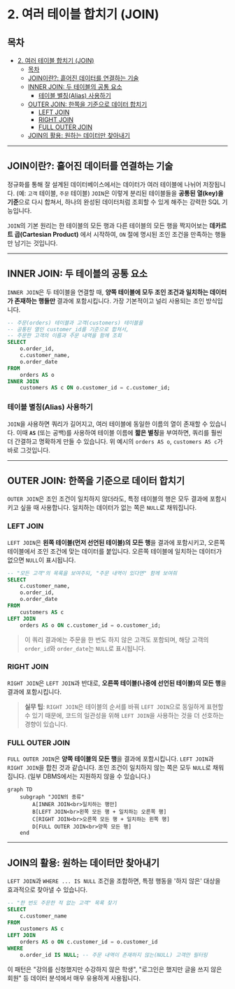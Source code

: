 # 2. 여러 테이블 합치기 (JOIN)

## 목차
- [2. 여러 테이블 합치기 (JOIN)](#2-여러-테이블-합치기-join)
  - [목차](#목차)
  - [JOIN이란?: 흩어진 데이터를 연결하는 기술](#join이란-흩어진-데이터를-연결하는-기술)
  - [INNER JOIN: 두 테이블의 공통 요소](#inner-join-두-테이블의-공통-요소)
    - [테이블 별칭(Alias) 사용하기](#테이블-별칭alias-사용하기)
  - [OUTER JOIN: 한쪽을 기준으로 데이터 합치기](#outer-join-한쪽을-기준으로-데이터-합치기)
    - [LEFT JOIN](#left-join)
    - [RIGHT JOIN](#right-join)
    - [FULL OUTER JOIN](#full-outer-join)
  - [JOIN의 활용: 원하는 데이터만 찾아내기](#join의-활용-원하는-데이터만-찾아내기)

---

## JOIN이란?: 흩어진 데이터를 연결하는 기술

정규화를 통해 잘 설계된 데이터베이스에서는 데이터가 여러 테이블에 나뉘어 저장됩니다. (예: `고객` 테이블, `주문` 테이블) `JOIN`은 이렇게 분리된 테이블들을 **공통된 열(key)을 기준**으로 다시 합쳐서, 하나의 완성된 데이터처럼 조회할 수 있게 해주는 강력한 SQL 기능입니다.

`JOIN`의 기본 원리는 한 테이블의 모든 행과 다른 테이블의 모든 행을 짝지어보는 **데카르트 곱(Cartesian Product)** 에서 시작하여, `ON` 절에 명시된 조인 조건을 만족하는 행들만 남기는 것입니다.

---

## INNER JOIN: 두 테이블의 공통 요소

`INNER JOIN`은 두 테이블을 연결할 때, **양쪽 테이블에 모두 조인 조건과 일치하는 데이터가 존재하는 행들만** 결과에 포함시킵니다. 가장 기본적이고 널리 사용되는 조인 방식입니다.

```sql
-- 주문(orders) 테이블과 고객(customers) 테이블을
-- 공통된 열인 customer_id를 기준으로 합쳐서,
-- 주문한 고객의 이름과 주문 내역을 함께 조회
SELECT
    o.order_id,
    c.customer_name,
    o.order_date
FROM
    orders AS o
INNER JOIN
    customers AS c ON o.customer_id = c.customer_id;
```

### 테이블 별칭(Alias) 사용하기

`JOIN`을 사용하면 쿼리가 길어지고, 여러 테이블에 동일한 이름의 열이 존재할 수 있습니다. 이때 **`AS`** (또는 공백)를 사용하여 테이블 이름에 **짧은 별칭**을 부여하면, 쿼리를 훨씬 더 간결하고 명확하게 만들 수 있습니다. 위 예시의 `orders AS o`, `customers AS c`가 바로 그것입니다.

---

## OUTER JOIN: 한쪽을 기준으로 데이터 합치기

`OUTER JOIN`은 조인 조건이 일치하지 않더라도, 특정 테이블의 행은 모두 결과에 포함시키고 싶을 때 사용합니다. 일치하는 데이터가 없는 쪽은 `NULL`로 채워집니다.

### LEFT JOIN

`LEFT JOIN`은 **왼쪽 테이블(먼저 선언된 테이블)의 모든 행**을 결과에 포함시키고, 오른쪽 테이블에서 조인 조건에 맞는 데이터를 붙입니다. 오른쪽 테이블에 일치하는 데이터가 없으면 `NULL`이 표시됩니다.

```sql
-- "모든 고객"의 목록을 보여주되, "주문 내역이 있다면" 함께 보여줘
SELECT
    c.customer_name,
    o.order_id,
    o.order_date
FROM
    customers AS c
LEFT JOIN
    orders AS o ON c.customer_id = o.customer_id;
```
> 이 쿼리 결과에는 주문을 한 번도 하지 않은 고객도 포함되며, 해당 고객의 `order_id`와 `order_date`는 `NULL`로 표시됩니다.

### RIGHT JOIN

`RIGHT JOIN`은 `LEFT JOIN`과 반대로, **오른쪽 테이블(나중에 선언된 테이블)의 모든 행**을 결과에 포함시킵니다.

> **실무 팁**: `RIGHT JOIN`은 테이블의 순서를 바꿔 `LEFT JOIN`으로 동일하게 표현할 수 있기 때문에, 코드의 일관성을 위해 `LEFT JOIN`을 사용하는 것을 더 선호하는 경향이 있습니다.

### FULL OUTER JOIN

`FULL OUTER JOIN`은 **양쪽 테이블의 모든 행**을 결과에 포함시킵니다. `LEFT JOIN`과 `RIGHT JOIN`을 합친 것과 같습니다. 조인 조건이 일치하지 않는 쪽은 모두 `NULL`로 채워집니다. (일부 DBMS에서는 지원하지 않을 수 있습니다.)

```mermaid
graph TD
    subgraph "JOIN의 종류"
        A[INNER JOIN<br>일치하는 행만]
        B[LEFT JOIN<br>왼쪽 모든 행 + 일치하는 오른쪽 행]
        C[RIGHT JOIN<br>오른쪽 모든 행 + 일치하는 왼쪽 행]
        D[FULL OUTER JOIN<br>양쪽 모든 행]
    end
```

---

## JOIN의 활용: 원하는 데이터만 찾아내기

`LEFT JOIN`과 `WHERE ... IS NULL` 조건을 조합하면, 특정 행동을 '하지 않은' 대상을 효과적으로 찾아낼 수 있습니다.

```sql
-- "한 번도 주문한 적 없는 고객" 목록 찾기
SELECT
    c.customer_name
FROM
    customers AS c
LEFT JOIN
    orders AS o ON c.customer_id = o.customer_id
WHERE
    o.order_id IS NULL; -- 주문 내역이 존재하지 않는(NULL) 고객만 필터링
```
이 패턴은 "강의를 신청했지만 수강하지 않은 학생", "로그인은 했지만 글을 쓰지 않은 회원" 등 데이터 분석에서 매우 유용하게 사용됩니다.
